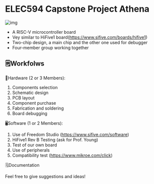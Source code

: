 # ELEC594 Capstone Project Athena

![img](https://images.prismic.io/sifive/3ea0c69619fcf3f16db9f8c85514a89a4f2d9d00_boards_hifive1.jpg?auto=compress,format)

- A RISC-V microcontroller board
- Vey similar to HiFive1 board(https://www.sifive.com/boards/hifive1)
- Two-chip design, a main chip and the other one used for debugger
- Four-member group working together

## 🗒️Workfolws

🔨Hardware (2 or 3 Members):

1. Components selection
2. Schematic design
3. PCB layout
4. Component purchase
5. Fabrication and soldering
6. Board debugging

🖥️Software (1 or 2 Members):

1. Use of Freedom Studio (https://www.sifive.com/software)
2. HiFive1 Rev B Testing (ask for Prof. Young)
3. Test of our own board
4. Use of peripherals
5. Compatibility test (https://www.mikroe.com/click)

🗒️Documentation



Feel free to give suggestions and ideas!